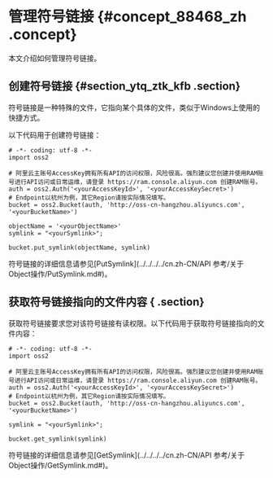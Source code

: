 # 管理符号链接 {#concept_88468_zh .concept}

本文介绍如何管理符号链接。

## 创建符号链接 {#section_ytq_ztk_kfb .section}

符号链接是一种特殊的文件，它指向某个具体的文件，类似于Windows上使用的快捷方式。

以下代码用于创建符号链接：

```language-python
# -*- coding: utf-8 -*-
import oss2

# 阿里云主账号AccessKey拥有所有API的访问权限，风险很高。强烈建议您创建并使用RAM账号进行API访问或日常运维，请登录 https://ram.console.aliyun.com 创建RAM账号。
auth = oss2.Auth('<yourAccessKeyId>', '<yourAccessKeySecret>')
# Endpoint以杭州为例，其它Region请按实际情况填写。
bucket = oss2.Bucket(auth, 'http://oss-cn-hangzhou.aliyuncs.com', '<yourBucketName>')

objectName = '<yourObjectName>'
symlink = "<yourSymlink>";

bucket.put_symlink(objectName, symlink)

```

符号链接的详细信息请参见[PutSymlink](../../../../cn.zh-CN/API 参考/关于Object操作/PutSymlink.md#)。

## 获取符号链接指向的文件内容 { .section}

获取符号链接要求您对该符号链接有读权限。以下代码用于获取符号链接指向的文件内容：

```language-python
# -*- coding: utf-8 -*-
import oss2

# 阿里云主账号AccessKey拥有所有API的访问权限，风险很高。强烈建议您创建并使用RAM账号进行API访问或日常运维，请登录 https://ram.console.aliyun.com 创建RAM账号。
auth = oss2.Auth('<yourAccessKeyId>', '<yourAccessKeySecret>')
# Endpoint以杭州为例，其它Region请按实际情况填写。
bucket = oss2.Bucket(auth, 'http://oss-cn-hangzhou.aliyuncs.com', '<yourBucketName>')

symlink = "<yourSymlink>";

bucket.get_symlink(symlink)

```

符号链接的详细信息请参见[GetSymlink](../../../../cn.zh-CN/API 参考/关于Object操作/GetSymlink.md#)。

